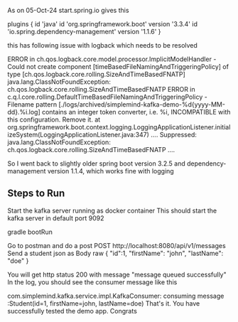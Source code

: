 As on 05-Oct-24 start.spring.io gives this 

plugins {
    id 'java'
    id 'org.springframework.boot' version '3.3.4'
    id 'io.spring.dependency-management' version '1.1.6'
}

this has following issue with logback which needs to be resolved

ERROR in ch.qos.logback.core.model.processor.ImplicitModelHandler - Could not create component [timeBasedFileNamingAndTriggeringPolicy] of type [ch.qos.logback.core.rolling.SizeAndTimeBasedFNATP] java.lang.ClassNotFoundException: ch.qos.logback.core.rolling.SizeAndTimeBasedFNATP
ERROR in c.q.l.core.rolling.DefaultTimeBasedFileNamingAndTriggeringPolicy - Filename pattern [./logs/archived/simplemind-kafka-demo-%d{yyyy-MM-dd}.%i.log] contains an integer token converter, i.e. %i, INCOMPATIBLE with this configuration. Remove it.
at org.springframework.boot.context.logging.LoggingApplicationListener.initializeSystem(LoggingApplicationListener.java:347)
....
Suppressed: java.lang.ClassNotFoundException: ch.qos.logback.core.rolling.SizeAndTimeBasedFNATP
....

So I went back to slightly older spring boot version 3.2.5
and dependency-management version 1.1.4, which works fine with logging

Steps to Run
-------------
Start the kafka server running as docker container
This should start the kafka server in default port 9092

gradle bootRun

Go to postman and do a post 
POST http://localhost:8080/api/v1/messages
Send a student json as Body raw
{
"id":1,
"firstName": "john",
"lastName": "doe"
}

You will get http status 200 with message "message queued successfully"
In the log, you should see the consumer message like this

com.simplemind.kafka.service.impl.KafkaConsumer: consuming message :Student(id=1, firstName=john, lastName=doe)
That's it. You have successfully tested the demo app. Congrats


